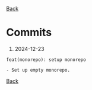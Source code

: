 [Back](index.md)

# Commits

1. 2024-12-23

```plaintext
feat(monorepo): setup monorepo

- Set up empty monorepo.
```

[Back](index.md)
